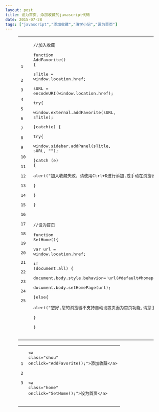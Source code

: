 ```yaml
---
layout: post
title: 设为首页、添加收藏的javascript代码
date: 2015-07-28
tags: ["javascript","添加收藏","清学小记","设为首页"]
---
```


<!-- build time:Sat Jun 23 2018 12:05:16 GMT+0800 (中国标准时间) --><figure class="highlight js"><table><tr><td class="gutter"><pre><span class="line">1</span>  
<span class="line">2</span>  
<span class="line">3</span>  
<span class="line">4</span>  
<span class="line">5</span>  
<span class="line">6</span>  
<span class="line">7</span>  
<span class="line">8</span>  
<span class="line">9</span>  
<span class="line">10</span>  
<span class="line">11</span>  
<span class="line">12</span>  
<span class="line">13</span>  
<span class="line">14</span>  
<span class="line">15</span>  
<span class="line">16</span>  
<span class="line">17</span>  
<span class="line">18</span>  
<span class="line">19</span>  
<span class="line">20</span>  
<span class="line">21</span>  
<span class="line">22</span>  
<span class="line">23</span>  
<span class="line">24</span>  
<span class="line">25</span>  
</pre></td><td class="code"><pre><span class="line"><span class="comment">//加入收藏</span></span>  
<span class="line"><span class="function"><span class="keyword">function</span> <span class="title">AddFavorite</span>(<span class="params"></span>) </span>&#123;</span>  
<span class="line">sTitle = <span class="built_in">window</span>.location.href;</span>  
<span class="line">sURL = <span class="built_in">encodeURI</span>(<span class="built_in">window</span>.location.href);</span>  
<span class="line"><span class="keyword">try</span>&#123;</span>  
<span class="line"><span class="built_in">window</span>.external.addFavorite(sURL, sTitle);</span>  
<span class="line">&#125;<span class="keyword">catch</span>(e) &#123;</span>  
<span class="line"><span class="keyword">try</span>&#123;</span>  
<span class="line"><span class="built_in">window</span>.sidebar.addPanel(sTitle, sURL, <span class="string">""</span>);</span>  
<span class="line">&#125;<span class="keyword">catch</span> (e) &#123;</span>  
<span class="line">alert(<span class="string">"加入收藏失败，请使用Ctrl+D进行添加,或手动在浏览器里进行设置."</span>);</span>  
<span class="line">&#125;</span>  
<span class="line">&#125;</span>  
<span class="line">&#125;</span>  
<span class="line"></span>  
<span class="line"><span class="comment">//设为首页</span></span>  
<span class="line"><span class="function"><span class="keyword">function</span> <span class="title">SetHome</span>(<span class="params"></span>)</span>&#123;</span>  
<span class="line"><span class="keyword">var</span> url = <span class="built_in">window</span>.location.href;</span>  
<span class="line"><span class="keyword">if</span> (<span class="built_in">document</span>.all) &#123;</span>  
<span class="line"><span class="built_in">document</span>.body.style.behavior=<span class="string">'url(#default#homepage)'</span>;</span>  
<span class="line"><span class="built_in">document</span>.body.setHomePage(url);</span>  
<span class="line">&#125;<span class="keyword">else</span>&#123;</span>  
<span class="line">alert(<span class="string">"您好,您的浏览器不支持自动设置页面为首页功能,请您手动在浏览器里设置该页面为首页!"</span>);</span>  
<span class="line">&#125;</span>  
<span class="line">&#125;</span>  
</pre></td></tr></table></figure><figure class="highlight html"><table><tr><td class="gutter"><pre><span class="line">1</span>  
<span class="line">2</span>  
<span class="line">3</span>  
</pre></td><td class="code"><pre><span class="line"><span class="tag"><<span class="name">a</span> <span class="attr">class</span>=<span class="string">"shou"</span> <span class="attr">onclick</span>=<span class="string">"AddFavorite();"</span>></span>添加收藏<span class="tag"></<span class="name">a</span>></span></span>  
<span class="line"></span>  
<span class="line"><span class="tag"><<span class="name">a</span> <span class="attr">class</span>=<span class="string">"home"</span> <span class="attr">onclick</span>=<span class="string">"SetHome();"</span>></span>设为首页<span class="tag"></<span class="name">a</span>></span></span>  
</pre></td></tr></table></figure><!-- rebuild by neat -->